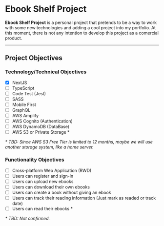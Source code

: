 # Ebook Shelf Project

**Ebook Shelf Project** is a personal project that pretends to be a way to work with some new technologies and adding a cool project into my portfolio. At this moment, there is not any intention to develop this project as a comercial product.

---

## Project Objectives

### Technology/Technical Objectives

-   [x] NextJS
-   [ ] TypeScript
-   [ ] Code Test (Jest)
-   [ ] SASS
-   [ ] Mobile First
-   [ ] GraphQL
-   [ ] AWS Amplify
-   [ ] AWS Cognito (Authentication)
-   [ ] AWS DynamoDB (DataBase)
-   [ ] AWS S3 or Private Storage \*

_\* TBD: Since AWS S3 Free Tier is limited to 12 months, maybe we will use another storage system, like a home server._

### Functionality Objectives

-   [ ] Cross-platform Web Application (RWD)
-   [ ] Users can register and sign-in
-   [ ] Users can upload new ebooks
-   [ ] Users can download their own ebooks
-   [ ] Users can create a book without giving an ebook
-   [ ] Users can track their reading information (Just mark as readed or track date)
-   [ ] Users can read their ebooks \*

_\* TBD: Not confirmed._
